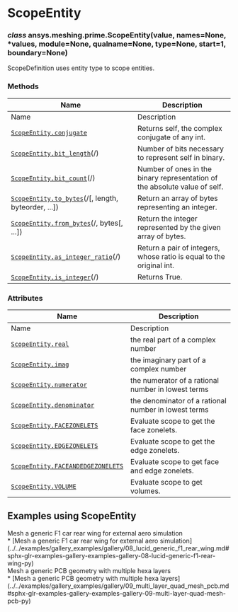 # ScopeEntity

<a id="ansys.meshing.prime.ScopeEntity"></a>

### *class* ansys.meshing.prime.ScopeEntity(value, names=None, \*values, module=None, qualname=None, type=None, start=1, boundary=None)

ScopeDefinition uses entity type to scope entities.

<!-- !! processed by numpydoc !! -->

### Methods

| Name | Description |
|---------------------------------------------------------------------------------------------------------------------------------------------|----------------------------------------------------------------------------|
| Name | Description |
| [`ScopeEntity.conjugate`](ansys.meshing.prime.ScopeEntity.conjugate.md#ansys.meshing.prime.ScopeEntity.conjugate)                           | Returns self, the complex conjugate of any int.                            |
| [`ScopeEntity.bit_length`](ansys.meshing.prime.ScopeEntity.bit_length.md#ansys.meshing.prime.ScopeEntity.bit_length)(/)                     | Number of bits necessary to represent self in binary.                      |
| [`ScopeEntity.bit_count`](ansys.meshing.prime.ScopeEntity.bit_count.md#ansys.meshing.prime.ScopeEntity.bit_count)(/)                        | Number of ones in the binary representation of the absolute value of self. |
| [`ScopeEntity.to_bytes`](ansys.meshing.prime.ScopeEntity.to_bytes.md#ansys.meshing.prime.ScopeEntity.to_bytes)(/[, length, byteorder, ...]) | Return an array of bytes representing an integer.                          |
| [`ScopeEntity.from_bytes`](ansys.meshing.prime.ScopeEntity.from_bytes.md#ansys.meshing.prime.ScopeEntity.from_bytes)(/, bytes[, ...])       | Return the integer represented by the given array of bytes.                |
| [`ScopeEntity.as_integer_ratio`](ansys.meshing.prime.ScopeEntity.as_integer_ratio.md#ansys.meshing.prime.ScopeEntity.as_integer_ratio)(/)   | Return a pair of integers, whose ratio is equal to the original int.       |
| [`ScopeEntity.is_integer`](ansys.meshing.prime.ScopeEntity.is_integer.md#ansys.meshing.prime.ScopeEntity.is_integer)(/)                     | Returns True.                                                              |

### Attributes

| Name | Description |
|-------------------------------------------------------------------------------------------------------------------------------------------------|------------------------------------------------------|
| Name | Description |
| [`ScopeEntity.real`](ansys.meshing.prime.ScopeEntity.real.md#ansys.meshing.prime.ScopeEntity.real)                                              | the real part of a complex number                    |
| [`ScopeEntity.imag`](ansys.meshing.prime.ScopeEntity.imag.md#ansys.meshing.prime.ScopeEntity.imag)                                              | the imaginary part of a complex number               |
| [`ScopeEntity.numerator`](ansys.meshing.prime.ScopeEntity.numerator.md#ansys.meshing.prime.ScopeEntity.numerator)                               | the numerator of a rational number in lowest terms   |
| [`ScopeEntity.denominator`](ansys.meshing.prime.ScopeEntity.denominator.md#ansys.meshing.prime.ScopeEntity.denominator)                         | the denominator of a rational number in lowest terms |
| [`ScopeEntity.FACEZONELETS`](ansys.meshing.prime.ScopeEntity.FACEZONELETS.md#ansys.meshing.prime.ScopeEntity.FACEZONELETS)                      | Evaluate scope to get the face zonelets.             |
| [`ScopeEntity.EDGEZONELETS`](ansys.meshing.prime.ScopeEntity.EDGEZONELETS.md#ansys.meshing.prime.ScopeEntity.EDGEZONELETS)                      | Evaluate scope to get the edge zonelets.             |
| [`ScopeEntity.FACEANDEDGEZONELETS`](ansys.meshing.prime.ScopeEntity.FACEANDEDGEZONELETS.md#ansys.meshing.prime.ScopeEntity.FACEANDEDGEZONELETS) | Evaluate scope to get face and edge zonelets.        |
| [`ScopeEntity.VOLUME`](ansys.meshing.prime.ScopeEntity.VOLUME.md#ansys.meshing.prime.ScopeEntity.VOLUME)                                        | Evaluate scope to get volumes.                       |

<a id="examples-using-scopeentity"></a>

## Examples using ScopeEntity

<div class="sphx-glr-thumbnails">
<!-- thumbnail-parent-div-open --><div class="sphx-glr-thumbcontainer" tooltip="Summary: This example demonstrates how to generate a mesh for a generic F1 rear wing STL file model.">  <div class="sphx-glr-thumbnail-title">Mesh a generic F1 car rear wing for external aero simulation</div>
</div>
* [Mesh a generic F1 car rear wing for external aero simulation](../../examples/gallery_examples/gallery/08_lucid_generic_f1_rear_wing.md#sphx-glr-examples-gallery-examples-gallery-08-lucid-generic-f1-rear-wing-py)

<div class="sphx-glr-thumbcontainer" tooltip="Summary: This example demonstrates how to set the base mesh size and number of layers for each solid in a generic PCB geometry and then generate a mesh.">  <div class="sphx-glr-thumbnail-title">Mesh a generic PCB geometry with multiple hexa layers</div>
</div>
* [Mesh a generic PCB geometry with multiple hexa layers](../../examples/gallery_examples/gallery/09_multi_layer_quad_mesh_pcb.md#sphx-glr-examples-gallery-examples-gallery-09-multi-layer-quad-mesh-pcb-py)

<!-- thumbnail-parent-div-close --></div>
<!-- vale on -->
